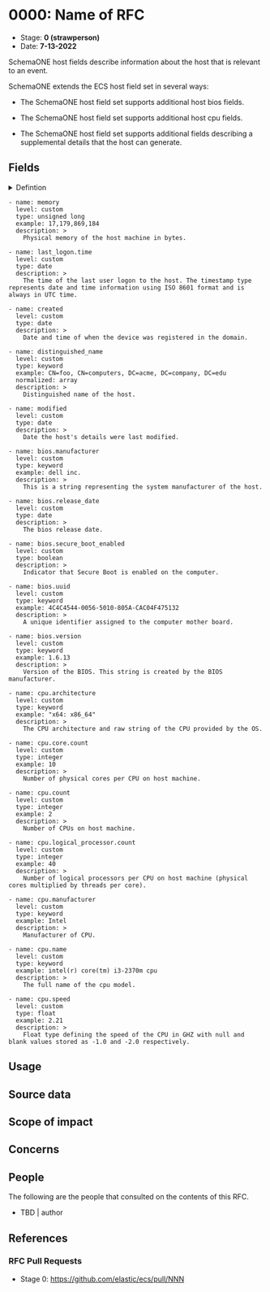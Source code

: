 # 0000: Name of RFC
<!-- Leave this ID at 0000. The ECS team will assign a unique, contiguous RFC number upon merging the initial stage of this RFC. -->

- Stage: **0 (strawperson)** <!-- Update to reflect target stage. See https://elastic.github.io/ecs/stages.html -->
- Date: **7-13-2022** <!-- The ECS team sets this date at merge time. This is the date of the latest stage advancement. -->

<!--
As you work on your RFC, use the "Stage N" comments to guide you in what you should focus on, for the stage you're targeting.
Feel free to remove these comments as you go along.
-->
<!--
Stage 0: Provide a high level summary of the premise of these changes. Briefly describe the nature, purpose, and impact of the changes. ~2-5 sentences.
-->

 SchemaONE host fields describe information about the host that is relevant to an event. 

SchemaONE extends the ECS host field set in several ways:

- The SchemaONE host field set supports additional host bios fields.

- The SchemaONE host field set supports additional host cpu fields.

- The SchemaONE host field set supports additional fields describing a supplemental details that the host can generate.
<!--
Stage 1: If the changes include field additions or modifications, please create a folder titled as the RFC number under rfcs/text/. This will be where proposed schema changes as standalone YAML files or extended example mappings and larger source documents will go as the RFC is iterated upon.
-->

<!--
Stage X: Provide a brief explanation of why the proposal is being marked as abandoned. This is useful context for anyone revisiting this proposal or considering similar changes later on.
-->
## Fields
<details><summary>Defintion</summary>
<p>

<!--
Stage 1: Describe at a high level how this change affects fields. Include new or updated yml field definitions for all of the essential fields in this draft. While not exhaustive, the fields documented here should be comprehensive enough to deeply evaluate the technical considerations of this change. The goal here is to validate the technical details for all essential fields and to provide a basis for adding experimental field definitions to the schema. Use GitHub code blocks with yml syntax formatting, and add them to the corresponding RFC folder.
-->
Field Name | Special Instructions | Justification/Use Case
| :--: | :-- | :-- |
| memory | Extract text following ":" from "Computer Memory : 195073 MB" <br><br> The numeric value is a base value for memory. The two character unit type represents a multiplication factor to determine actual memory. <br> <br>Normalize to byte value by multiplying base value by unit type as follows <br> <table>  <thead>  <tr>  <th>Unit</th>  <th>Multiplication Factor</th>  </tr>  </thead>  <tbody>  <tr>  <td>B</td>  <td><code>(2^0)    1</code></td>  </tr>  <tr>  <td>KB</td>  <td><code>(2^10)  1024</code></td> </tr>  <tr>  <td>MB</td>  <td><code>(2^20)  1,048,576</code></td> </tr>  <tr>  <td>GB</td>  <td><code>(2^30)  1,073,741,824</code></td>  </tr>  <tr>  <td>TB</td>  <td><code>(2^40)  1,099,511,627,776</code></td>  </tr>   </tbody>  </table>     | Detects specific baselines of physical configuration for asset management.
| last_logon.time | N/A | Login time tells the last time a user logged into the system, which may provide insights into events occurring on that system.|
| created | N/A | Indicates that device is known to domain.|
| distinguished_name | N/A | The distinguished name indicates ownership of the host. It uniquely identifies the host in an x509 certificate.|
| modified | N/A | Indicates when information has changed for the host in a directory service.|
| bios.manufacturer | Normalization: lower case | This is a string representing the system manufacturer of the host. Useful for supply chain issue detection.|
| bios.release_date | This date will need to be converted to a ECS date format. | The bios release date. Useful for supply chain issue detection.|
| bios.secure_boot_enabled | If disabled set to false; if enabled set to true. | Used to detect misconfiguration in Secure Boot.|
| bios.uuid | N/A | A unique identifier assigned to the computer mother board.|
| bios.version | N/A | Version of the BIOS, this string is created by the BIOS manufacturer. Useful for supply chain issue detection.|
| cpu.architecture | Normalize these entries to the following format:<br><instruction_bits>:<raw_string><br>"x64: x64-based PC"<br>"x64: x86_64"<br>"x32: x86-based PC" | Detects out of date CPUs.|
| cpu.core.count | N/A | Detects specific baselines of physical configuration for asset management.| 
| cpu.count | N/A | Detects specific baselines of physical configuration for asset management.|
| cpu.logical_processor.count | N/A | Detects specific baselines of physical configuration for asset management.|
| cpu.manufacturer | Note that a manufacturer is displayed for each CPU, select the first. Multiple manufacturers are not expected. | Useful for supply chain issue detection.|
| cpu.name | Normalize raw field into lowercase format for easier query | Useful for supply chain issue detection.|
| cpu.speed | Normalize to GHZ, do not round but use 0.28 etc, where required. Store alternative values as shown below<br>null = -1.0<br>blank = -2.0 | Detects specific baselines of physical configuration for asset management.|
 </p>
 </details>

    - name: memory
      level: custom
      type: unsigned long
      example: 17,179,869,184
      description: >
        Physical memory of the host machine in bytes.
        
    - name: last_logon.time
      level: custom
      type: date
      description: >
        The time of the last user logon to the host. The timestamp type represents date and time information using ISO 8601 format and is always in UTC time.

    - name: created
      level: custom
      type: date
      description: >
        Date and time of when the device was registered in the domain. 

    - name: distinguished_name
      level: custom
      type: keyword
      example: CN=foo, CN=computers, DC=acme, DC=company, DC=edu
      normalized: array
      description: >
        Distinguished name of the host.

    - name: modified
      level: custom
      type: date
      description: >
        Date the host's details were last modified.

    - name: bios.manufacturer
      level: custom
      type: keyword
      example: dell inc.
      description: > 
        This is a string representing the system manufacturer of the host.

    - name: bios.release_date
      level: custom
      type: date
      description: >
        The bios release date.

    - name: bios.secure_boot_enabled
      level: custom
      type: boolean
      description: >
        Indicator that Secure Boot is enabled on the computer.

    - name: bios.uuid
      level: custom
      type: keyword
      example: 4C4C4544-0056-5010-805A-CAC04F475132
      description: >
        A unique identifier assigned to the computer mother board.

    - name: bios.version
      level: custom
      type: keyword
      example: 1.6.13
      description: >
        Version of the BIOS. This string is created by the BIOS manufacturer.

    - name: cpu.architecture
      level: custom
      type: keyword
      example: "x64: x86_64"
      description: >
        The CPU architecture and raw string of the CPU provided by the OS.
    
    - name: cpu.core.count
      level: custom
      type: integer
      example: 10
      description: >
        Number of physical cores per CPU on host machine.

    - name: cpu.count
      level: custom
      type: integer
      example: 2
      description: >
        Number of CPUs on host machine.

    - name: cpu.logical_processor.count
      level: custom
      type: integer
      example: 40
      description: >
        Number of logical processors per CPU on host machine (physical cores multiplied by threads per core).

    - name: cpu.manufacturer
      level: custom
      type: keyword
      example: Intel
      description: >
        Manufacturer of CPU.

    - name: cpu.name
      level: custom
      type: keyword
      example: intel(r) core(tm) i3-2370m cpu
      description: >
        The full name of the cpu model.
    
    - name: cpu.speed
      level: custom
      type: float
      example: 2.21
      description: >
        Float type defining the speed of the CPU in GHZ with null and blank values stored as -1.0 and -2.0 respectively.

<!--
Stage 2: Add or update all remaining field definitions. The list should now be exhaustive. The goal here is to validate the technical details of all remaining fields and to provide a basis for releasing these field definitions as beta in the schema. Use GitHub code blocks with yml syntax formatting, and add them to the corresponding RFC folder.
-->

## Usage

<!--
Stage 1: Describe at a high-level how these field changes will be used in practice. Real world examples are encouraged. The goal here is to understand how people would leverage these fields to gain insights or solve problems. ~1-3 paragraphs.
-->

## Source data

<!--
Stage 1: Provide a high-level description of example sources of data. This does not yet need to be a concrete example of a source document, but instead can simply describe a potential source (e.g. nginx access log). This will ultimately be fleshed out to include literal source examples in a future stage. The goal here is to identify practical sources for these fields in the real world. ~1-3 sentences or unordered list.
-->

<!--
Stage 2: Included a real world example source document. Ideally this example comes from the source(s) identified in stage 1. If not, it should replace them. The goal here is to validate the utility of these field changes in the context of a real world example. Format with the source name as a ### header and the example document in a GitHub code block with json formatting, or if on the larger side, add them to the corresponding RFC folder.
-->

<!--
Stage 3: Add more real world example source documents so we have at least 2 total, but ideally 3. Format as described in stage 2.
-->

## Scope of impact

<!--
Stage 2: Identifies scope of impact of changes. Are breaking changes required? Should deprecation strategies be adopted? Will significant refactoring be involved? Break the impact down into:
 * Ingestion mechanisms (e.g. beats/logstash)
 * Usage mechanisms (e.g. Kibana applications, detections)
 * ECS project (e.g. docs, tooling)
The goal here is to research and understand the impact of these changes on users in the community and development teams across Elastic. 2-5 sentences each.
-->

## Concerns

<!--
Stage 1: Identify potential concerns, implementation challenges, or complexity. Spend some time on this. Play devil's advocate. Try to identify the sort of non-obvious challenges that tend to surface later. The goal here is to surface risks early, allow everyone the time to work through them, and ultimately document resolution for posterity's sake.
-->

<!--
Stage 2: Document new concerns or resolutions to previously listed concerns. It's not critical that all concerns have resolutions at this point, but it would be helpful if resolutions were taking shape for the most significant concerns.
-->

<!--
Stage 3: Document resolutions for all existing concerns. Any new concerns should be documented along with their resolution. The goal here is to eliminate risk of churn and instability by ensuring all concerns have been addressed.
-->

## People

The following are the people that consulted on the contents of this RFC.

* TBD | author

<!--
Who will be or has been consulted on the contents of this RFC? Identify authorship and sponsorship, and optionally identify the nature of involvement of others. Link to GitHub aliases where possible. This list will likely change or grow stage after stage.

e.g.:

* @Yasmina | author
* @Monique | sponsor
* @EunJung | subject matter expert
* @JaneDoe | grammar, spelling, prose
* @Mariana
-->


## References

<!-- Insert any links appropriate to this RFC in this section. -->

### RFC Pull Requests

<!-- An RFC should link to the PRs for each of it stage advancements. -->

* Stage 0: https://github.com/elastic/ecs/pull/NNN

<!--
* Stage 1: https://github.com/elastic/ecs/pull/NNN
...
-->
